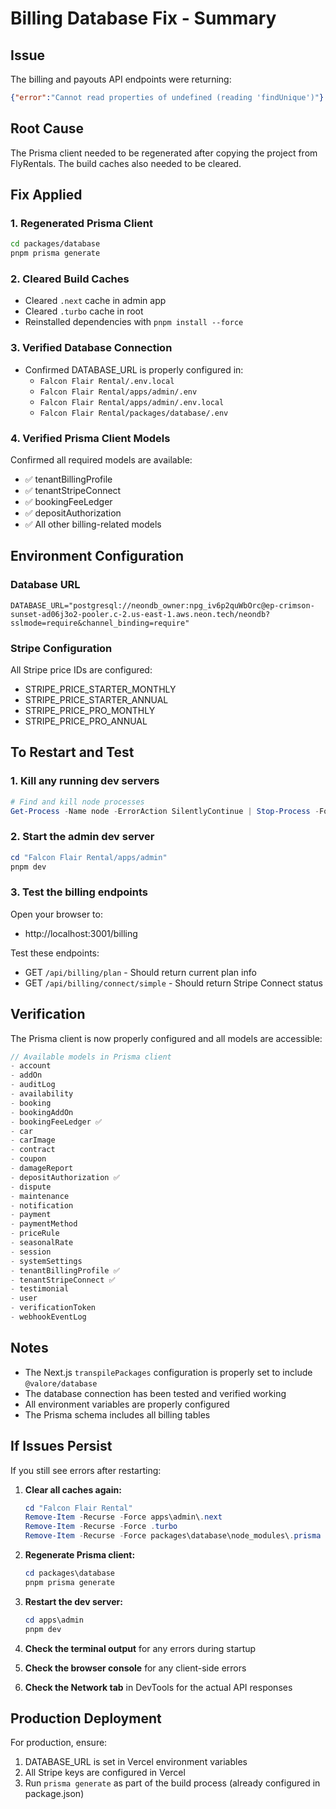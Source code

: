 # Billing Database Fix - Summary

## Issue
The billing and payouts API endpoints were returning:
```json
{"error":"Cannot read properties of undefined (reading 'findUnique')"}
```

## Root Cause
The Prisma client needed to be regenerated after copying the project from FlyRentals. The build caches also needed to be cleared.

## Fix Applied

### 1. Regenerated Prisma Client
```bash
cd packages/database
pnpm prisma generate
```

### 2. Cleared Build Caches
- Cleared `.next` cache in admin app
- Cleared `.turbo` cache in root
- Reinstalled dependencies with `pnpm install --force`

### 3. Verified Database Connection
- Confirmed DATABASE_URL is properly configured in:
  - `Falcon Flair Rental/.env.local`
  - `Falcon Flair Rental/apps/admin/.env`
  - `Falcon Flair Rental/apps/admin/.env.local`
  - `Falcon Flair Rental/packages/database/.env`

### 4. Verified Prisma Client Models
Confirmed all required models are available:
- ✅ tenantBillingProfile
- ✅ tenantStripeConnect
- ✅ bookingFeeLedger
- ✅ depositAuthorization
- ✅ All other billing-related models

## Environment Configuration

### Database URL
```
DATABASE_URL="postgresql://neondb_owner:npg_iv6p2quWbOrc@ep-crimson-sunset-ad06j3o2-pooler.c-2.us-east-1.aws.neon.tech/neondb?sslmode=require&channel_binding=require"
```

### Stripe Configuration
All Stripe price IDs are configured:
- STRIPE_PRICE_STARTER_MONTHLY
- STRIPE_PRICE_STARTER_ANNUAL
- STRIPE_PRICE_PRO_MONTHLY
- STRIPE_PRICE_PRO_ANNUAL

## To Restart and Test

### 1. Kill any running dev servers
```powershell
# Find and kill node processes
Get-Process -Name node -ErrorAction SilentlyContinue | Stop-Process -Force
```

### 2. Start the admin dev server
```powershell
cd "Falcon Flair Rental/apps/admin"
pnpm dev
```

### 3. Test the billing endpoints
Open your browser to:
- http://localhost:3001/billing

Test these endpoints:
- GET `/api/billing/plan` - Should return current plan info
- GET `/api/billing/connect/simple` - Should return Stripe Connect status

## Verification

The Prisma client is now properly configured and all models are accessible:
```javascript
// Available models in Prisma client
- account
- addOn
- auditLog
- availability
- booking
- bookingAddOn
- bookingFeeLedger ✅
- car
- carImage
- contract
- coupon
- damageReport
- depositAuthorization ✅
- dispute
- maintenance
- notification
- payment
- paymentMethod
- priceRule
- seasonalRate
- session
- systemSettings
- tenantBillingProfile ✅
- tenantStripeConnect ✅
- testimonial
- user
- verificationToken
- webhookEventLog
```

## Notes

- The Next.js `transpilePackages` configuration is properly set to include `@valore/database`
- The database connection has been tested and verified working
- All environment variables are properly configured
- The Prisma schema includes all billing tables

## If Issues Persist

If you still see errors after restarting:

1. **Clear all caches again:**
   ```powershell
   cd "Falcon Flair Rental"
   Remove-Item -Recurse -Force apps\admin\.next
   Remove-Item -Recurse -Force .turbo
   Remove-Item -Recurse -Force packages\database\node_modules\.prisma
   ```

2. **Regenerate Prisma client:**
   ```powershell
   cd packages\database
   pnpm prisma generate
   ```

3. **Restart the dev server:**
   ```powershell
   cd apps\admin
   pnpm dev
   ```

4. **Check the terminal output** for any errors during startup
5. **Check the browser console** for any client-side errors
6. **Check the Network tab** in DevTools for the actual API responses

## Production Deployment

For production, ensure:
1. DATABASE_URL is set in Vercel environment variables
2. All Stripe keys are configured in Vercel
3. Run `prisma generate` as part of the build process (already configured in package.json)


